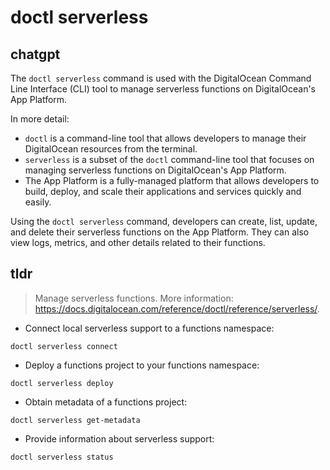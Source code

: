 # doctl serverless 
## chatgpt 
The `doctl serverless` command is used with the DigitalOcean Command Line Interface (CLI) tool to manage serverless functions on DigitalOcean's App Platform.

In more detail:

- `doctl` is a command-line tool that allows developers to manage their DigitalOcean resources from the terminal.
- `serverless` is a subset of the `doctl` command-line tool that focuses on managing serverless functions on DigitalOcean's App Platform.
- The App Platform is a fully-managed platform that allows developers to build, deploy, and scale their applications and services quickly and easily.

Using the `doctl serverless` command, developers can create, list, update, and delete their serverless functions on the App Platform. They can also view logs, metrics, and other details related to their functions. 

## tldr 
 
> Manage serverless functions.
> More information: <https://docs.digitalocean.com/reference/doctl/reference/serverless/>.

- Connect local serverless support to a functions namespace:

`doctl serverless connect`

- Deploy a functions project to your functions namespace:

`doctl serverless deploy`

- Obtain metadata of a functions project:

`doctl serverless get-metadata`

- Provide information about serverless support:

`doctl serverless status`
